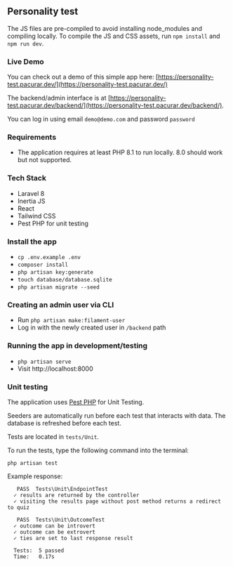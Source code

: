 ## Personality test

The JS files are pre-compiled to avoid installing node_modules and compiling locally.
To compile the JS and CSS assets, run `npm install` and `npm run dev`.

### Live Demo
You can check out a demo of this simple app here: [https://personality-test.pacurar.dev/](https://personality-test.pacurar.dev/)

The backend/admin interface is at [https://personality-test.pacurar.dev/backend/](https://personality-test.pacurar.dev/backend/).

You can log in using email `demo@demo.com` and password `password`

### Requirements
- The application requires at least PHP 8.1 to run locally. 8.0 should work but not supported.

### Tech Stack
- Laravel 8
- Inertia JS
- React
- Tailwind CSS
- Pest PHP for unit testing

### Install the app

- `cp .env.example .env`
- `composer install`
- `php artisan key:generate`
- `touch database/database.sqlite`
- `php artisan migrate --seed`

### Creating an admin user via CLI

- Run `php artisan make:filament-user`
- Log in with the newly created user in `/backend` path

### Running the app in development/testing
- `php artisan serve`
- Visit http://localhost:8000


### Unit testing

The application uses [Pest PHP](https://pestphp.com) for Unit Testing.

Seeders are automatically run before each test that interacts with data.
The database is refreshed before each test.

Tests are located in `tests/Unit`.

To run the tests, type the following command into the terminal:

`php artisan test`

Example response:
```
   PASS  Tests\Unit\EndpointTest
  ✓ results are returned by the controller
  ✓ visiting the results page without post method returns a redirect to quiz

   PASS  Tests\Unit\OutcomeTest
  ✓ outcome can be introvert
  ✓ outcome can be extrovert
  ✓ ties are set to last response result

  Tests:  5 passed
  Time:   0.17s
```

